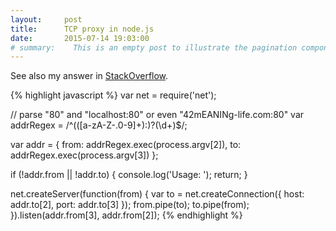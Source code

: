 ```yaml
---
layout:     post
title:      TCP proxy in node.js
date:       2015-07-14 19:03:00
# summary:    This is an empty post to illustrate the pagination component with Pixyll.
---
```


See also my answer in [StackOverflow](http://stackoverflow.com/questions/6490898/node-js-forward-all-traffic-from-port-a-to-port-b/19637388#19637388).

{% highlight javascript %}
var net = require('net');

// parse "80" and "localhost:80" or even "42mEANINg-life.com:80"
var addrRegex = /^(([a-zA-Z\-\.0-9]+):)?(\d+)$/;

var addr = {
    from: addrRegex.exec(process.argv[2]),
    to: addrRegex.exec(process.argv[3])
};

if (!addr.from || !addr.to) {
    console.log('Usage: <from> <to>');
    return;
}

net.createServer(function(from) {
    var to = net.createConnection({
        host: addr.to[2],
        port: addr.to[3]
    });
    from.pipe(to);
    to.pipe(from);
}).listen(addr.from[3], addr.from[2]);
{% endhighlight %}
